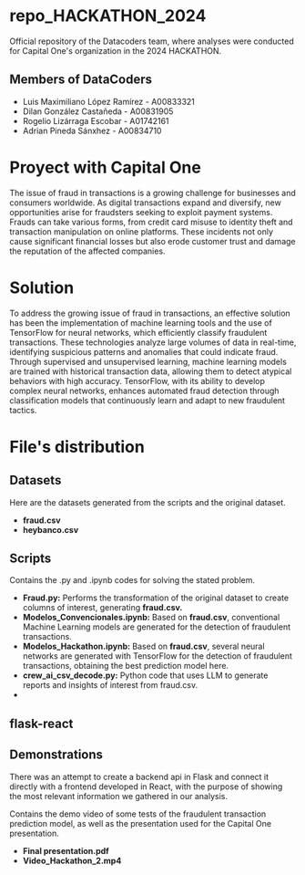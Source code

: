 # repo_HACKATHON_2024
Official repository of the Datacoders team, where analyses were conducted for Capital One's organization in the 2024 HACKATHON.

## Members of DataCoders
* Luis Maximiliano López Ramírez - A00833321
* Dilan González Castañeda - A00831905
* Rogelio Lizárraga Escobar - A01742161
* Adrian Pineda Sánxhez - A00834710

# Proyect with Capital One

The issue of fraud in transactions is a growing challenge for businesses and consumers worldwide. As digital transactions expand and diversify, new opportunities arise for fraudsters seeking to exploit payment systems. Frauds can take various forms, from credit card misuse to identity theft and transaction manipulation on online platforms. These incidents not only cause significant financial losses but also erode customer trust and damage the reputation of the affected companies.

# Solution

To address the growing issue of fraud in transactions, an effective solution has been the implementation of machine learning tools and the use of TensorFlow for neural networks, which efficiently classify fraudulent transactions. These technologies analyze large volumes of data in real-time, identifying suspicious patterns and anomalies that could indicate fraud. Through supervised and unsupervised learning, machine learning models are trained with historical transaction data, allowing them to detect atypical behaviors with high accuracy. TensorFlow, with its ability to develop complex neural networks, enhances automated fraud detection through classification models that continuously learn and adapt to new fraudulent tactics.

# File's distribution

## Datasets

Here are the datasets generated from the scripts and the original dataset.
* **fraud.csv**
* **heybanco.csv**
## Scripts

Contains the .py and .ipynb codes for solving the stated problem.

* **Fraud.py:** Performs the transformation of the original dataset to create columns of interest, generating **fraud.csv.**
* **Modelos_Convencionales.ipynb:** Based on **fraud.csv**, conventional Machine Learning models are generated for the detection of fraudulent transactions.
* **Modelos_Hackathon.ipynb:** Based on **fraud.csv**, several neural networks are generated with TensorFlow for the detection of fraudulent transactions, obtaining the best prediction model here.
* **crew_ai_csv_decode.py:** Python code that uses LLM to generate reports and insights of interest from fraud.csv.
* 
## flask-react

## Demonstrations


There was an attempt to create a backend api in Flask and connect it directly with a frontend developed in React, with the purpose of showing the most relevant information we gathered in our analysis.

Contains the demo video of some tests of the fraudulent transaction prediction model, as well as the presentation used for the Capital One presentation.
* **Final presentation.pdf**
* **Video_Hackathon_2.mp4**
